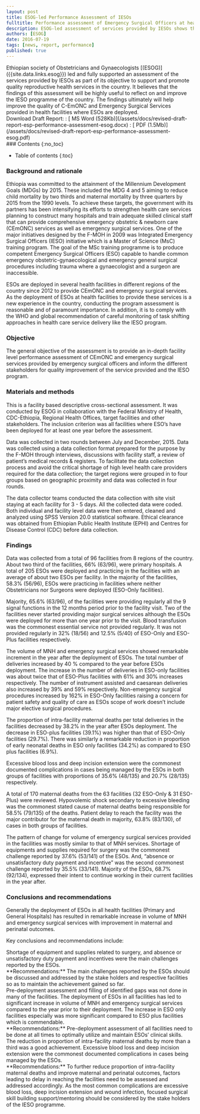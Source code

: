 ```yaml
---
layout: post
title: ESOG-led Performance Assessment of IESOs
fulltitle: Performance assessment of Emergency Surgical Officers at health facilities in Ethiopia
description: ESOG-led assessment of services provided by IESOs shows that generally deployment of IESOs resulted in remarkable increase in volume of emergency surgical services with improvement in maternal and perinatal outcomes.
authors: [ESOG]
date: 2016-07-19
tags: [news, report, performance]
published: true
---
```

<div class="row">
<div class="col col-75">
Ethiopian society of Obstetricians and Gynaecologists [(ESOG)]({{site.data.links.esog}}) led and fully supported an assessment of the services provided by IESOs as part of its objective to support and promote quality reproductive health services in the country.
It believes that the findings of this assessment will be highly useful to reflect on and improve the IESO programme of the country.
The findings ultimately will help improve the quality of C-EmONC and Emergency Surgical Services provided in health facilities where ESOs are deployed.
</div>
<div class="col col-25 brdr">
Download Draft Report:
: [<span class="i-download"></span> MS Word (528Kb)](/assets/docs/revised-draft-report-esp-performance-assessment-esog.docx) 
: [<span class="i-download"></span> PDF (1.5Mb)](/assets/docs/revised-draft-report-esp-performance-assessment-esog.pdf)
</div>
</div>
### Contents
{:no_toc}

* Table of contents 
{:toc}

### Background and rationale

Ethiopia was committed to the attainment of the Millennium Development Goals (MDGs) by 2015.
These included the MDG 4 and 5 aiming to reduce child mortality by two thirds and maternal mortality by three quarters by 2015 from the 1990 levels.
To achieve these targets, the government with its partners has been intensifying its efforts to strengthen health care services planning to construct many hospitals and train adequate skilled clinical staff that can provide comprehensive emergency obstetric & newborn care (CEmONC) services as well as emergency surgical services.
One of the major initiatives designed by the F-MOH in 2009 was Integrated Emergency Surgical Officers (IESO) initiative which is a Master of Science (MsC) training program.
The goal of the MSc training programme is to produce competent Emergency Surgical Officers (ESO) capable to handle common emergency obstetric-gynaecological and emergency general surgical procedures including trauma where a gynaecologist and a surgeon are inaccessible. 

ESOs are deployed in several health facilities in different regions of the country since 2012 to provide CEmONC and emergency surgical services.
As the deployment of ESOs at health facilities to provide these services is a new experience in the country, conducting the program assessment is reasonable and of paramount importance.
In addition, it is to comply with the WHO and global recommendation of careful monitoring of task shifting approaches in health care service delivery like the IESO program.

### Objective

The general objective of the assessment is to provide an in-depth facility level performance assessment of CEmONC and emergency surgical services provided by emergency surgical officers and inform the different stakeholders for quality improvement of the service provided and the IESO program.

### Materials and methods

This is a facility based descriptive cross-sectional assessment.
It was conducted by ESOG in collaboration with the Federal Ministry of Health, CDC-Ethiopia, Regional Health Offices, target facilities and other stakeholders.
The inclusion criterion was all facilities where ESO’s have been deployed for at least one year before the assessment.

Data was collected in two rounds between July and December, 2015. 
Data was collected using a data collection format prepared for the purpose by the F-MOH through interviews, discussions with facility staff, a review of patient’s medical records & registers.
To facilitate the data collection process and avoid the critical shortage of high level health care providers required for the data collection; the target regions were grouped in to four groups based on geographic proximity and data was collected in four rounds. 

The data collector teams conducted the data collection with site visit staying at each facility for 3 - 5 days.
All the collected data were coded.
Both individual and facility level data were then entered, cleaned and analyzed using SPSS Version 20.0 statistical software.
Ethical clearance was obtained from Ethiopian Public Health Institute (EPHI) and Centres for Disease Control (CDC) before data collection. 

### Findings

Data was collected from a total of 96 facilities from 8 regions of the country.
About two third of the facilities, 66% (63/96), were primary hospitals.
A total of 205 ESOs were deployed and practicing in the facilities with an average of about two ESOs per facility.
In the majority of the facilities, 58.3% (56/96), ESOs were practicing in facilities where neither Obstetricians nor Surgeons were deployed (ESO-Only facilities). 

Majority, 65.6% (63/96), of the facilities were providing regularly all the 9 signal functions in the 12 months period prior to the facility visit.
Two of the facilities never started providing major surgical services although the ESOs were deployed for more than one year prior to the visit.
Blood transfusion was the commonest essential service not provided regularly.
It was not provided regularly in 32% (18/56) and 12.5% (5/40) of ESO-Only and ESO-Plus facilities respectively. 

The volume of MNH and emergency surgical services showed remarkable increment in the year after the deployment of ESOs.
The total number of deliveries increased by 40 % compared to the year before ESOs deployment.
The increase in the number of deliveries in ESO-only facilities was about twice that of ESO-Plus facilities with 61% and 30% increases respectively.
The number of instrument assisted and caesarean deliveries also increased by 39% and 59% respectively.
Non-emergency surgical procedures increased by 162% in ESO-Only facilities raising a concern for patient safety and quality of care as ESOs scope of work doesn’t include major elective surgical procedures.

The proportion of intra-facility maternal deaths per total deliveries in the facilities decreased by 38.2% in the year after ESOs deployment.
The decrease in ESO-plus facilities (39.1%) was higher than that of ESO-Only facilities (29.7%).
There was similarly a remarkable reduction in proportion of early neonatal deaths in ESO only facilities (34.2%) as compared to ESO plus facilities (6.9%). 

Excessive blood loss and deep incision extension were the commonest documented complications in cases being managed by the ESOs in both groups of facilities with proportions of 35.6% (48/135) and 20.7% (28/135) respectively.

A total of 170 maternal deaths from the 63 facilities (32 ESO-Only & 31 ESO-Plus) were reviewed.
Hypovolemic shock secondary to excessive bleeding was the commonest stated cause of maternal deaths being responsible for 58.5% (79/135) of the deaths.
Patient delay to reach the facility was the major contributor for the maternal death in majority, 63.8% (83/130), of cases in both groups of facilities.

The pattern of change for volume of emergency surgical services provided in the facilities was mostly similar to that of MNH services.
Shortage of equipments and supplies required for surgery was the commonest challenge reported by 37.6% (53/141) of the ESOs.
And, “absence or unsatisfactory duty payment and incentive” was the second commonest challenge reported by 35.5% (33/141).
Majority of the ESOs, 68.7% (92/134), expressed their intent to continue working in their current facilities in the year after.

### Conclusions and recommendations

Generally the deployment of ESOs in all health facilities (Primary and General Hospitals) has resulted in remarkable increase in volume of MNH and emergency surgical services with improvement in maternal and perinatal outcomes.

Key conclusions and recommendations include:

<div class="row row-center brdr">
<div class="col col-50">
Shortage of equipment and supplies related to surgery, and absence or unsatisfactory duty payment and incentives were the main challenges reported by the ESOs.
</div>
<div class="col col-50">
**Recommendations:** The main challenges reported by the ESOs should be discussed and addressed by the stake holders and respective facilities so as to maintain the achievement gained so far.
</div>
</div>
<div class="row row-center brdr">
<div class="col col-50">
Pre-deployment assessment and filling of identified gaps was not done in many of the facilities.
The deployment of ESOs in all facilities has led to significant increase in volume of MNH and emergency surgical services compared to the year prior to their deployment.
The increase in ESO only facilities especially was more significant compared to ESO plus facilities which is commendable.
</div>
<div class="col col-50">
**Recommendations:** Pre-deployment assessment of all facilities need to be done at all times to optimally utilize and maintain ESOs’ clinical skills.
</div>
</div>
<div class="row row-center brdr">
<div class="col col-50">
The reduction in proportion of intra-facility maternal deaths by more than a third was a good achievement.
Excessive blood loss and deep incision extension were the commonest documented complications in cases being managed by the ESOs.
</div>
<div class="col col-50">
**Recommendations:** To further reduce proportion of intra-facility maternal deaths and improve maternal and perinatal outcomes, factors leading to delay in reaching the facilities need to be assessed and addressed accordingly.
As the most common complications are excessive blood loss, deep incision extension and wound infection, focused surgical skill building support/mentoring should be considered by the stake holders of the IESO programme.
</div>
</div>
